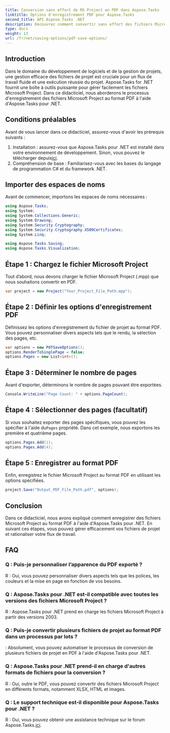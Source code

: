 ```yaml
---
title: Conversion sans effort de MS Project en PDF dans Aspose.Tasks
linktitle: Options d'enregistrement PDF pour Aspose.Tasks
second_title: API Aspose.Tasks .NET
description: Découvrez comment convertir sans effort des fichiers Microsoft Project en PDF à l'aide d'Aspose.Tasks pour .NET. Améliorez votre flux de travail de gestion de projet.
type: docs
weight: 13
url: /fr/net/saving-options/pdf-save-options/
---
```

## Introduction
Dans le domaine du développement de logiciels et de la gestion de projets, une gestion efficace des fichiers de projet est cruciale pour un flux de travail fluide et une exécution réussie du projet. Aspose.Tasks for .NET fournit une boîte à outils puissante pour gérer facilement les fichiers Microsoft Project. Dans ce didacticiel, nous aborderons le processus d'enregistrement des fichiers Microsoft Project au format PDF à l'aide d'Aspose.Tasks pour .NET. 
## Conditions préalables
Avant de vous lancer dans ce didacticiel, assurez-vous d'avoir les prérequis suivants :
1.  Installation : assurez-vous que Aspose.Tasks pour .NET est installé dans votre environnement de développement. Sinon, vous pouvez le télécharger depuis[ici](https://releases.aspose.com/tasks/net/).
2. Compréhension de base : Familiarisez-vous avec les bases du langage de programmation C# et du framework .NET.

## Importer des espaces de noms
Avant de commencer, importons les espaces de noms nécessaires :
```csharp
using Aspose.Tasks;
using System;
using System.Collections.Generic;
using System.Drawing;
using System.Security.Cryptography;
using System.Security.Cryptography.X509Certificates;
using System.Linq;

using Aspose.Tasks.Saving;
using Aspose.Tasks.Visualization;
```

## Étape 1 : Chargez le fichier Microsoft Project
Tout d’abord, nous devons charger le fichier Microsoft Project (.mpp) que nous souhaitons convertir en PDF.
```csharp
var project = new Project("Your_Project_File_Path.mpp");
```
## Étape 2 : Définir les options d'enregistrement PDF
Définissez les options d'enregistrement du fichier de projet au format PDF. Vous pouvez personnaliser divers aspects tels que le rendu, la sélection des pages, etc.
```csharp
var options = new PdfSaveOptions();
options.RenderToSinglePage = false;
options.Pages = new List<int>();
```
## Étape 3 : Déterminer le nombre de pages
Avant d'exporter, déterminons le nombre de pages pouvant être exportées.
```csharp
Console.WriteLine("Page Count: " + options.PageCount);
```
## Étape 4 : Sélectionner des pages (facultatif)
 Si vous souhaitez exporter des pages spécifiques, vous pouvez les spécifier à l'aide du`Pages` propriété. Dans cet exemple, nous exportons les première et quatrième pages.
```csharp
options.Pages.Add(1);
options.Pages.Add(4);
```
## Étape 5 : Enregistrer au format PDF
Enfin, enregistrez le fichier Microsoft Project au format PDF en utilisant les options spécifiées.
```csharp
project.Save("Output_PDF_File_Path.pdf", options);
```

## Conclusion
Dans ce didacticiel, nous avons expliqué comment enregistrer des fichiers Microsoft Project au format PDF à l'aide d'Aspose.Tasks pour .NET. En suivant ces étapes, vous pouvez gérer efficacement vos fichiers de projet et rationaliser votre flux de travail.
## FAQ
### Q : Puis-je personnaliser l’apparence du PDF exporté ?
R : Oui, vous pouvez personnaliser divers aspects tels que les polices, les couleurs et la mise en page en fonction de vos besoins.
### Q : Aspose.Tasks pour .NET est-il compatible avec toutes les versions des fichiers Microsoft Project ?
R : Aspose.Tasks pour .NET prend en charge les fichiers Microsoft Project à partir des versions 2003.
### Q : Puis-je convertir plusieurs fichiers de projet au format PDF dans un processus par lots ?
: Absolument, vous pouvez automatiser le processus de conversion de plusieurs fichiers de projet en PDF à l'aide d'Aspose.Tasks pour .NET.
### Q : Aspose.Tasks pour .NET prend-il en charge d'autres formats de fichiers pour la conversion ?
R : Oui, outre le PDF, vous pouvez convertir des fichiers Microsoft Project en différents formats, notamment XLSX, HTML et images.
### Q : Le support technique est-il disponible pour Aspose.Tasks pour .NET ?
 R : Oui, vous pouvez obtenir une assistance technique sur le forum Aspose.Tasks.[ici](https://forum.aspose.com/c/tasks/15).